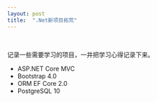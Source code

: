 ```yaml
---
layout: post
title:  ".Net新项目拓荒" 
---
```


<br />

记录一些需要学习的项目，一并把学习心得记录下来。

 - ASP.NET Core MVC
 - Bootstrap 4.0
 - ORM EF Core 2.0
 - PostgreSQL 10